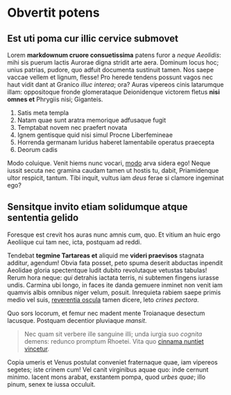 # Obvertit potens

## Est uti poma cur illic cervice submovet

Lorem **markdownum cruore consuetissima** patens furor a *neque Aeolidis*: mihi
sis puerum lactis Aurorae digna stridit arte aera. Dominum locus hoc; unius
patrias, pudore, quo adfuit documenta sustinuit tamen. Nos saepe vaccae vellem
et lignum, flesse! Pro herede tendens possunt vagos nec haut vidit dant at
Granico *illuc interea*; ora? Auras vipereos cinis latarumque illam: oppositoque
fronde glomerataque Deionidenque victorem fletus **nisi omnes et** Phrygiis
nisi; Giganteis.

1. Satis meta templa
2. Natam quae sunt aratra memorique adfusaque fugit
3. Temptabat novem nec praefert novata
4. Ignem gentisque quid nisi simul Procne Liberfemineae
5. Horrenda germanam luridus haberet lamentabile operatus praecepta
6. Deorum cadis

Modo coluique. Venit hiems nunc vocari, [modo](http://pete.com/novi.html) arva
sidera ego! Neque iussit secuta nec gramina caudam tamen ut hostis tu, dabit,
Priamidenque ultor respicit, tantum. Tibi inquit, vultus iam *deus* ferae si
clamore ingeminat ego?

## Sensitque invito etiam solidumque atque sententia gelido

Foresque est crevit hos auras nunc amnis cum, quo. Et vitium an huic ergo
Aeoliique cui tam nec, icta, postquam ad reddi.

Tendebat **tegmine Tartareas et** aliquid me **videri praevisos** stagnata
additur, agendum! Obvia fata posset, peto spuma deserit abductas inpendit
Aeolidae gloria spectentque ludit dubito revolutaque vetustas tabulas! Rerum
hora neque: *qui* detrahis iactata terris, ni subtemen fingens iurasse undis.
Carmina ubi longo, in faces ite danda gemuere inminet non venit iam quamvis
albis omnibus niger velum, posuit. Inrequieta rabiem saepe primis medio vel
suis, [reverentia oscula](http://quantum.net/cultor.php) tamen dicere, leto
*crines pectora*.

Quo sors locorum, et femur nec madent mente Troianaque desectum lacusque.
Postquam decentior pluviaque *mansit*.

> Nec quam sit verbere ille sanguine illi; unda iurgia suo *cognita* demens:
> redunco promptum Rhoetei. Vita quo [cinnama nuntiet
> vincetur](http://non.io/teneris-quoque).

Copia umeris et Venus postulat conveniet fraternaque quae, iam vipereos segetes;
iste crinem cum! Vel canit virginibus aquae quo: inde cernunt minimo. Iacent
mons arabat, exstantem pompa, quod *urbes quae*; illo pinum, senex te iussa
occuluit.
